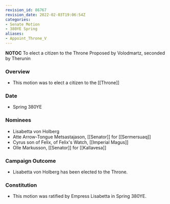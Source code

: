 ```yaml
---
revision_id: 86767
revision_date: 2022-02-03T19:06:54Z
categories:
- Senate Motion
- 380YE Spring
aliases:
- Appoint_Throne_V
---
```



__NOTOC__
To elect a citizen to the Throne
Proposed by Volodmartz, seconded by Therunin 

### Overview
* This motion was to elect a citizen to the [[Throne]]

### Date
* Spring 380YE

### Nominees
* Lisabetta von Holberg
* Atte Arrow-Tongue Metsastajason, [[Senator]] for [[Sermersuaq]] 
* Cyrus son of Felix, of Felix's Watch, [[Imperial Magus]] 
*  Olle Markusson, [[Senator]] for [[Kallavesa]]

### Campaign Outcome
* Lisabetta von Holberg has been elected to the Throne.

### Constitution
* This motion was ratified by Empress Lisabetta in Spring 380YE.